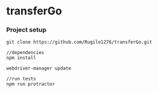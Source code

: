 # transferGo

### Project setup

```
git clone https://github.com/Rugile1276/transferGo.git

//dependencies
npm install

webdriver-manager update

//run tests
npm run protractor

```